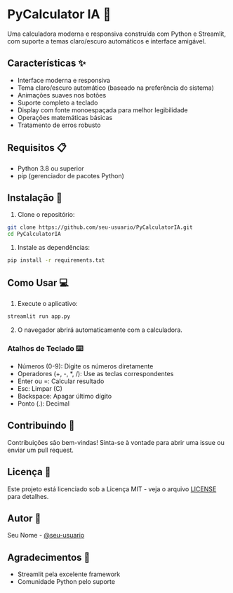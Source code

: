 # PyCalculator IA 🧮

Uma calculadora moderna e responsiva construída com Python e Streamlit, com suporte a temas claro/escuro automáticos e interface amigável.

## Características ✨

- Interface moderna e responsiva
- Tema claro/escuro automático (baseado na preferência do sistema)
- Animações suaves nos botões
- Suporte completo a teclado
- Display com fonte monoespaçada para melhor legibilidade
- Operações matemáticas básicas
- Tratamento de erros robusto

## Requisitos 📋

- Python 3.8 ou superior
- pip (gerenciador de pacotes Python)

## Instalação 🚀

1. Clone o repositório:

```bash
git clone https://github.com/seu-usuario/PyCalculatorIA.git
cd PyCalculatorIA
```

1. Instale as dependências:

```bash
pip install -r requirements.txt
```

## Como Usar 💻

1. Execute o aplicativo:
```bash
streamlit run app.py
```

2. O navegador abrirá automaticamente com a calculadora.

### Atalhos de Teclado ⌨️

- Números (0-9): Digite os números diretamente
- Operadores (+, -, *, /): Use as teclas correspondentes
- Enter ou =: Calcular resultado
- Esc: Limpar (C)
- Backspace: Apagar último dígito
- Ponto (.): Decimal

## Contribuindo 🤝

Contribuições são bem-vindas! Sinta-se à vontade para abrir uma issue ou enviar um pull request.

## Licença 📄

Este projeto está licenciado sob a Licença MIT - veja o arquivo [LICENSE](LICENSE) para detalhes. 

## Autor 👤

Seu Nome - [@seu-usuario](https://github.com/seu-usuario)

## Agradecimentos 🙏

- Streamlit pela excelente framework
- Comunidade Python pelo suporte 